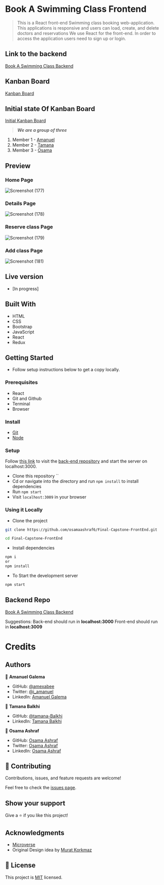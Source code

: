 # Book A Swimming Class Frontend

> This is a React front-end Swimming class booking web-application. This applications is responsive and users can load, create, and delete doctors and reservations We use React for the front-end. In order to access the application users need to sign up or login.

## Link to the backend
[Book A Swimming Class Backend](https://github.com/users/amexabee/final-capstone)

## Kanban Board
[Kanban Board](https://github.com/users/amexabee/projects/1/views/1)

## Initial state Of Kanban Board
[Initial Kanban Board](https://github.com/amexabee/final-capstone/issues/17)

> ***We are a group of three***
1. Member 1 - [Amanuel](https://github.com/amexabee)
2. Member 2 - [Tamana](https://github.com/tamana-Balkhi)
3. Member 3 - [Osama](https://github.com/osamaashraf6)
## Preview

### Home Page
![Screenshot (177)](https://user-images.githubusercontent.com/113527620/231905763-1065fb84-e577-40e1-8503-c6ac8ffdd03c.png)

### Details Page
![Screenshot (178)](https://user-images.githubusercontent.com/113527620/231905805-948ce848-af03-4043-a983-2761e88f4789.png)

### Reserve class Page
![Screenshot (179)](https://user-images.githubusercontent.com/113527620/231905843-14a56bd5-6917-470e-886b-1b8c214efbc3.png)

### Add class Page
![Screenshot (181)](https://user-images.githubusercontent.com/113527620/231905916-c5f0038f-5b3c-4171-b431-5001ba99361d.png)


## Live version

- [In progress]

## Built With
- HTML
- CSS
- Bootstrap
- JavaScript
- React
- Redux

## Getting Started
- Follow setup instructions below to get a copy locally.

### Prerequisites

- React
- Git and Github
- Terminal
- Browser

### Install
- [Git](https://git-scm.com/downloads)
- [Node](https://nodejs.org/en/download/)

### Setup

Follow [this link](https://github.com/amecabee/final-capstone) to visit the [back-end repository]() and start the server on localhost:3000.

- Clone this repository ``
- Cd or navigate into the directory and run `npm install` to install dependencies
- Run `npm start`
- Visit `localhost:3009` in your browser


### Using it Locally

- Clone the project

```bash 
git clone https://github.com/osamaashraf6/Final-Capstone-FrontEnd.git

cd Final-Capstone-FrontEnd
```

- Install dependencies

```bash
npm i 
or
npm install
```
- To Start the development server
```bash
npm start
```


## Backend Repo

[Book A Swimming Class Backend](https://github.com/amexabee/final-capstone.git)

Suggestions:
Back-end should run in **localhost:3000**
Front-end should run in **localhost:3009**

# Credits

## Authors

👤 **Amanuel Galema**

- GitHub: [@amexabee](https://github.com/amexabee)
- Twitter: [@i_amanuel](https://twitter.com/i_amanuel)
- LinkedIn: [Amanuel Galema](https://www.linkedin.com/in/amanuel-galema/)

👤 **Tamana Balkhi**

- GitHub: [@tamana-Balkhi](https://github.com/tamana-Balkhi)
- LinkedIn: [Tamana Balkhi](https://linkedin.com/in/linkedinhandle)
  
👤 **Osama Ashraf**

- GitHub: [Osama Ashraf](https://github.com/osamaashraf6)
- Twitter: [Osama Ashraf](https://twitter.com/OsamaAshraf578?t=l75KjrhQgK4h-vSPfgk1gA&s=08)
- LinkedIn: [Osama Ashraf](https://www.linkedin.com/in/osama-salem-2a046b203)

## 🤝 Contributing

Contributions, issues, and feature requests are welcome!

Feel free to check the [issues page](../../issues/).

## Show your support

Give a ⭐️ if you like this project!

## Acknowledgments

- [Microverse](https://www.microverse.org/)
- Original Design idea by [Murat Korkmaz](https://www.behance.net/gallery/26425031/Vespa-Responsive-Redesign)

## 📝 License

This project is [MIT](./LICENSE) licensed.
